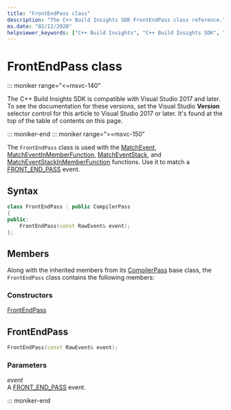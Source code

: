 ```yaml
---
title: "FrontEndPass class"
description: "The C++ Build Insights SDK FrontEndPass class reference."
ms.date: "02/12/2020"
helpviewer_keywords: ["C++ Build Insights", "C++ Build Insights SDK", "FrontEndPass", "throughput analysis", "build time analysis", "vcperf.exe"]
---
```

# FrontEndPass class

::: moniker range="<=msvc-140"

The C++ Build Insights SDK is compatible with Visual Studio 2017 and later. To see the documentation for these versions, set the Visual Studio **Version** selector control for this article to Visual Studio 2017 or later. It's found at the top of the table of contents on this page.

::: moniker-end
::: moniker range=">=msvc-150"

The `FrontEndPass` class is used with the [MatchEvent](../functions/match-event.md), [MatchEventInMemberFunction](../functions/match-event-in-member-function.md), [MatchEventStack](../functions/match-event-stack.md), and [MatchEventStackInMemberFunction](../functions/match-event-stack-in-member-function.md) functions. Use it to match a [FRONT_END_PASS](../event-table.md#front-end-pass) event.

## Syntax

```cpp
class FrontEndPass : public CompilerPass
{
public:
    FrontEndPass(const RawEvent& event);
};
```

## Members

Along with the inherited members from its [CompilerPass](compiler-pass.md) base class, the `FrontEndPass` class contains the following members:

### Constructors

[FrontEndPass](#front-end-pass)

## <a name="front-end-pass"></a> FrontEndPass

```cpp
FrontEndPass(const RawEvent& event);
```

### Parameters

*event*\
A [FRONT_END_PASS](../event-table.md#front-end-pass) event.

::: moniker-end
